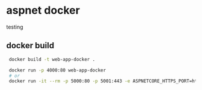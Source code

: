 # aspnet docker

testing

## docker build
```sh
 docker build -t web-app-docker .

 docker run -p 4000:80 web-app-docker
 # or
 docker run -it --rm -p 5000:80 -p 5001:443 -e ASPNETCORE_HTTPS_PORT=https://+:5001 -e ASPNETCORE_URLS=http://+:5000 --name aspnetcore_sample aspnetapp
```